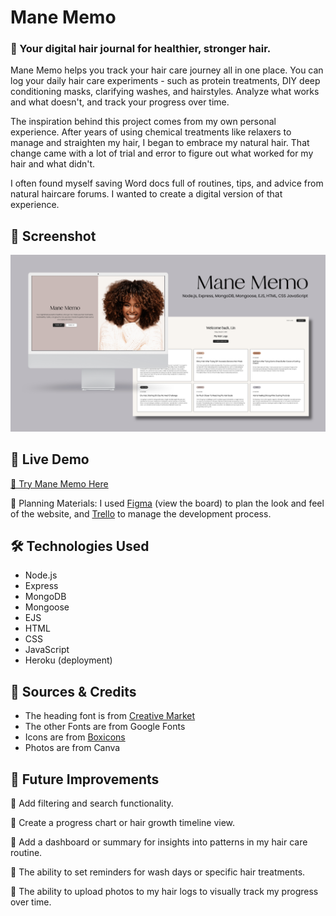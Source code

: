 # Mane Memo

### 🪷 Your digital hair journal for healthier, stronger hair.

Mane Memo helps you track your hair care journey all in one place. You can log your daily hair care experiments - such as protein treatments, DIY deep conditioning masks, clarifying washes, and hairstyles. Analyze what works and what doesn't, and track your progress over time.

The inspiration behind this project comes from my own personal experience. After years of using chemical treatments like relaxers to manage and straighten my hair, I began to embrace my natural hair. That change came with a lot of trial and error to figure out what worked for my hair and what didn't.

I often found myself saving Word docs full of routines, tips, and advice from natural haircare forums. I wanted to create a digital version of that experience.

## 📸 Screenshot
![Mane Memo Screenshot](/public/images/mane-memo-cover.png)  

## 🚀 Live Demo
[📝 Try Mane Memo Here](https://mane-memo-1765dbcbd8f1.herokuapp.com)

🎨 Planning Materials: I used [Figma](https://www.figma.com/design/2122Ys05G8hCGRPx09PnHH/Mane-Memo---Hair-Journal-App?node-id=2751-1179&t=eYFHXsE1zzecw7rU-1) (view the board) to plan the look and feel of the website, and [Trello](https://trello.com/invite/b/67d468c767984dac425371b6/ATTIab055ccd25ff6c27d83910647b0c11bfB658BD32/hair-log-crud-app) to manage the development process. 


## 🛠️ Technologies Used
- Node.js
- Express
- MongoDB
- Mongoose
- EJS
- HTML
- CSS 
- JavaScript
- Heroku (deployment)

## 📝 Sources & Credits
- The heading font is from [Creative Market](https://creativemarket.com/mila.garret/6817168-Harlow-Serif-Script-Modern-Font-Duo)
- The other Fonts are from Google Fonts
- Icons are from [Boxicons](https://boxicons.com/)
- Photos are from Canva

## 🔮 Future Improvements
🔹 Add filtering and search functionality.

🔹 Create a progress chart or hair growth timeline view.

🔹 Add a dashboard or summary for insights into patterns in my hair care routine.

🔹 The ability to set reminders for wash days or specific hair treatments.

🔹 The ability to upload photos to my hair logs to visually track my progress over time.



